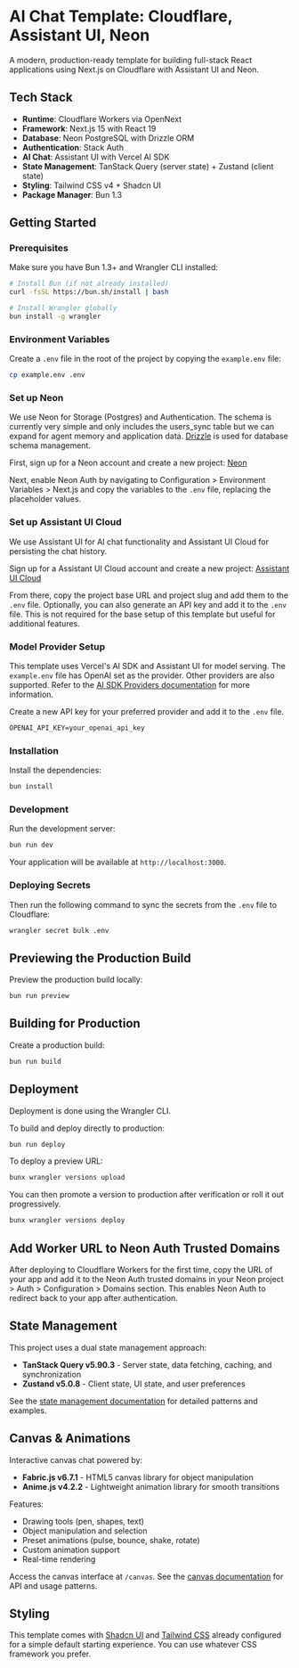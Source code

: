 # AI Chat Template: Cloudflare, Assistant UI, Neon

A modern, production-ready template for building full-stack React applications using Next.js on Cloudflare with Assistant UI and Neon.

## Tech Stack

- **Runtime**: Cloudflare Workers via OpenNext
- **Framework**: Next.js 15 with React 19
- **Database**: Neon PostgreSQL with Drizzle ORM
- **Authentication**: Stack Auth
- **AI Chat**: Assistant UI with Vercel AI SDK
- **State Management**: TanStack Query (server state) + Zustand (client state)
- **Styling**: Tailwind CSS v4 + Shadcn UI
- **Package Manager**: Bun 1.3

## Getting Started

### Prerequisites

Make sure you have Bun 1.3+ and Wrangler CLI installed:

```bash
# Install Bun (if not already installed)
curl -fsSL https://bun.sh/install | bash

# Install Wrangler globally
bun install -g wrangler
```

### Environment Variables

Create a `.env` file in the root of the project by copying the `example.env` file:

```bash
cp example.env .env
```

### Set up Neon

We use Neon for Storage (Postgres) and Authentication. The schema is currently very simple and only includes the users_sync table but we can expand for agent memory and application data. [Drizzle](https://orm.drizzle.team/) is used for database schema management.

First, sign up for a Neon account and create a new project: [Neon](https://neon.com/signup)

Next, enable Neon Auth by navigating to Configuration > Environment Variables > Next.js and copy the variables to the `.env` file, replacing the placeholder values.

### Set up Assistant UI Cloud

We use Assistant UI for AI chat functionality and Assistant UI Cloud for persisting the chat history.

Sign up for a Assistant UI Cloud account and create a new project: [Assistant UI Cloud](https://cloud.assistant-ui.com/)

From there, copy the project base URL and project slug and add them to the `.env` file. Optionally, you can also generate an API key and add it to the `.env` file. This is not required for the base setup of this template but useful for additional features.

### Model Provider Setup

This template uses Vercel's AI SDK and Assistant UI for model serving. The `example.env` file has OpenAI set as the provider. Other providers are also supported. Refer to the [AI SDK Providers documentation](https://ai-sdk.dev/docs/foundations/providers-and-models) for more information.

Create a new API key for your preferred provider and add it to the `.env` file.

```txt
OPENAI_API_KEY=your_openai_api_key
```

### Installation

Install the dependencies:

```bash
bun install
```

### Development

Run the development server:

```bash
bun run dev
```

Your application will be available at `http://localhost:3000`.

### Deploying Secrets

Then run the following command to sync the secrets from the `.env` file to Cloudflare:

```bash
wrangler secret bulk .env
```

## Previewing the Production Build

Preview the production build locally:

```bash
bun run preview
```

## Building for Production

Create a production build:

```bash
bun run build
```

## Deployment

Deployment is done using the Wrangler CLI.

To build and deploy directly to production:

```bash
bun run deploy
```

To deploy a preview URL:

```bash
bunx wrangler versions upload
```

You can then promote a version to production after verification or roll it out progressively.

```bash
bunx wrangler versions deploy
```

## Add Worker URL to Neon Auth Trusted Domains

After deploying to Cloudflare Workers for the first time, copy the URL of your app and add it to the Neon Auth trusted domains in your Neon project > Auth > Configuration > Domains section. This enables Neon Auth to redirect back to your app after authentication.

## State Management

This project uses a dual state management approach:

- **TanStack Query v5.90.3** - Server state, data fetching, caching, and synchronization
- **Zustand v5.0.8** - Client state, UI state, and user preferences

See the [state management documentation](.cursor/rules/state-management.mdc) for detailed patterns and examples.

## Canvas & Animations

Interactive canvas chat powered by:

- **Fabric.js v6.7.1** - HTML5 canvas library for object manipulation
- **Anime.js v4.2.2** - Lightweight animation library for smooth transitions

Features:
- Drawing tools (pen, shapes, text)
- Object manipulation and selection
- Preset animations (pulse, bounce, shake, rotate)
- Custom animation support
- Real-time rendering

Access the canvas interface at `/canvas`. See the [canvas documentation](.cursor/rules/canvas-animations.mdc) for API and usage patterns.

## Styling

This template comes with [Shadcn UI](https://ui.shadcn.com/) and [Tailwind CSS](https://tailwindcss.com/) already configured for a simple default starting experience. You can use whatever CSS framework you prefer.
